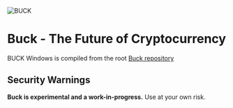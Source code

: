 ![BUCK](https://i.imgur.com/RXp7QTz.png)

# Buck - The Future of Cryptocurrency

BUCK Windows is compiled from the root [Buck repository](https://github.com/buckcoin/buck) 

Security Warnings
-----------------

**Buck is experimental and a work-in-progress.** Use at your own risk.
